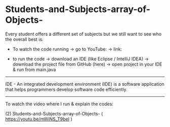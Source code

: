 # Students-and-Subjects-array-of-Objects-
Every student offers a different set of subjects but we still want to see who the overall best is.


* To watch the code running -> go to YouTube: -> link:

* to run the code -> download an IDE (like Eclipse / IntelliJ IDEA)
-> download the project file from GitHub (here) -> open project in your IDE & run from main.java

----------------------
IDE - An integrated development environment (IDE) is a software application that helps programmers develop software code efficiently. 

----------------------

To watch the video where I run & explain the codes: 

(2) Students-and-Subjects-array-of-Objects- 
( https://youtu.be/mWiNS_T9beI )
